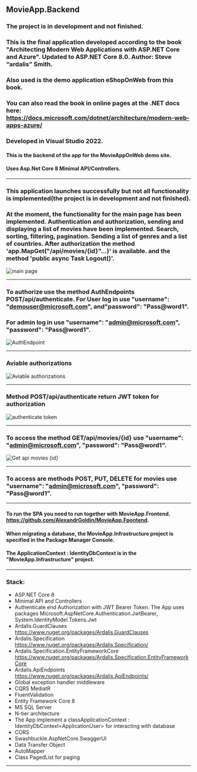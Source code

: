  ## MovieApp.Backend
 ### The project is in development and not finished.
 ### This is the final application developed according to the book "Architecting Modern Web Applications with ASP.NET Core and Azure". Updated to ASP.NET Core 8.0. Author: Steve “ardalis” Smith.
 ### Also used is the demo application eShopOnWeb from this book.
 ### You can also read the book in online pages at the .NET docs here: https://docs.microsoft.com/dotnet/architecture/modern-web-apps-azure/
 ### Developed in Visual Studio 2022.
 #### This is the backend of the app for the MovieAppOnWeb demo site.
 #### Uses Asp.Net Core 8 Minimal API/Controllers.
 ________
 ### This application launches successfully but not all functionality is implemented(the project is in development and not finished).
 ### At the moment, the functionality for the main page has been implemented. Authentication and authorization, sending and displaying a list of movies have been implemented. Search, sorting, filtering, pagination. Sending a list of genres and a list of countries. After authorization the method 'app.MapGet("/api/movies/{id}"...)' is available. and the method 'public async Task<IActionResult> Logout()'.
 ![main page](https://github.com/user-attachments/assets/bcb54aad-8377-4752-abbe-1923f147d6d3)
 __________
 ### To authorize use the method AuthEndpoints POST/api/authenticate. For User log in use "username": "demouser@microsoft.com", and"password": "Pass@word1".
 ### For admin log in use "username": "admin@microsoft.com", "password": "Pass@word1".
 ![AuthEndpoint](https://github.com/user-attachments/assets/6ea89c53-e75b-4df3-bca5-82a5902077cc)
 ____________
 ### Aviable authorizations
 ![Aviable authorizations](https://github.com/user-attachments/assets/153a2d59-bc18-493a-80c9-e2823b9fc434)
 ____________
 ### Method POST/api/authenticate return JWT token for authorization
 ![authenticate token](https://github.com/user-attachments/assets/8b7b7a64-2fb1-4686-ae05-9d279fd162d9)
 ____
 ### To access the method GET/api/movies/{id} use  "username": "admin@microsoft.com", "password": "Pass@word1".
 ![Get api movies {id}](https://github.com/user-attachments/assets/7d822431-4add-4999-b70c-a31ebd630cfe)
 _______
 ### To access are methods POST, PUT, DELETE for movies use "username": "admin@microsoft.com", "password": "Pass@word1".
 ______
 #### To run the SPA you need to run together with MovieApp.Frontend. https://github.com/AlexandrGoldin/MovieApp.Fpontend.
 #### When migrating a database, the MovieApp.Infrastructure project is specified in the Package Manager Console.
 #### The ApplicationContext : IdentityDbContext<ApplicationUser> is in the "MovieApp.Infrastructure" project.
 ___
### Stack:
* ASP.NET Core 8
* Minimal API and Controllers
* Authenticate end Authorization with JWT Bearer Token. The App uses packages Microsoft.AspNetCore.Authentication.JwtBearer, System.IdentityModel.Tokens.Jwt
* Ardalis.GuardClauses https://www.nuget.org/packages/Ardalis.GuardClauses
* Ardalis.Specification https://www.nuget.org/packages/Ardalis.Specification/
* Ardalis.Specification.EntityFrameworkCore https://www.nuget.org/packages/Ardalis.Specification.EntityFrameworkCore
* Ardalis.ApiEndpoints https://www.nuget.org/packages/Ardalis.ApiEndpoints/
* Global exception handler middleware
* CQRS MediatR
* FluentValidation
* Entity Framework Core 8
* MS SQL Server
* N-tier architecture
* The App implement a classApplicationContext : IdentityDbContext\<ApplicationUser> for interacting with database
* CORS
* Swashbuckle.AspNetCore.SwaggerUI
* Data Transfer Object
* AutoMapper
* Class PagedList for paging
___
 
